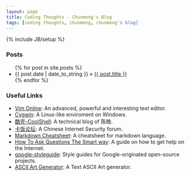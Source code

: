 ```yaml
---
layout: page
title: Coding Thoughts - Chunmeng's Blog
tags: [coding thoughts, chunmeng, chunmeng's blog]
---
```

{% include JB/setup %}

### Posts

<ul class="posts">
  {% for post in site.posts %}
    <li><span>{{ post.date | date_to_string }}</span> &raquo; <a href="{{ BASE_PATH }}{{ post.url }}">{{ post.title }}</a></li>
  {% endfor %}
</ul>

### Useful Links

- [Vim Online](http://www.vim.org/): An advanced, powerful and interesting text editor.
- [Cygwin](https://www.cygwin.com/): A Linux-like enviroment on Windows.
- [酷壳-CoolShell](http://coolshell.cn/): A technical blog of 陈皓.
- [卡饭论坛](http://bbs.kafan.cn): A Chinese Internet Security forum.
- [Markdown Cheatsheet](https://github.com/adam-p/markdown-here/wiki/Markdown-Cheatsheet): A cheatsheet for markdown language.
- [How To Ask Questions The Smart way](http://www.catb.org/esr/faqs/smart-questions.html): A guide on how to get help on the Internet.
- [google-styleguide](https://code.google.com/p/google-styleguide/): Style guides for Google-originated open-source projects.
- [ASCII Art Generator](http://patorjk.com/software/taag/#p=display&f=Graffiti&t=Type%20Something%20): A Text ASCII Art generator.
